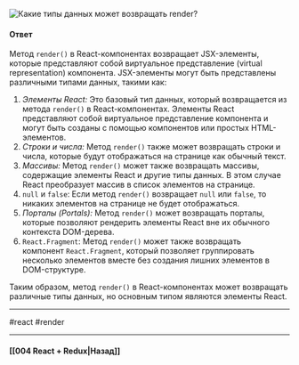 ![Какие типы данных может возвращать `render`?](https://youtu.be/DgevxmyzymQ?t=90)

#### Ответ

Метод `render()` в React-компонентах возвращает JSX-элементы, которые представляют собой виртуальное представление (virtual representation) компонента. JSX-элементы могут быть представлены различными типами данных, такими как:

1. *Элементы React:* Это базовый тип данных, который возвращается из метода `render()` в React-компонентах. Элементы React представляют собой виртуальное представление компонента и могут быть созданы с помощью компонентов или простых HTML-элементов.
2. *Строки и числа:* Метод `render()` также может возвращать строки и числа, которые будут отображаться на странице как обычный текст.
3. *Массивы:* Метод `render()` может также возвращать массивы, содержащие элементы React и другие типы данных. В этом случае React преобразует массив в список элементов на странице.
4. `null` и `false`: Если метод `render()` возвращает `null` или `false`, то никаких элементов на странице не будет отображаться.
5. *Порталы (Portals):* Метод `render()` может возвращать порталы, которые позволяют рендерить элементы React вне их обычного контекста DOM-дерева.
6. `React.Fragment`: Метод `render()` может также возвращать компонент `React.Fragment`, который позволяет группировать несколько элементов вместе без создания лишних элементов в DOM-структуре.

Таким образом, метод `render()` в React-компонентах может возвращать различные типы данных, но основным типом являются элементы React.

____
#react #render 

____

#### [[004 React + Redux|Назад]]